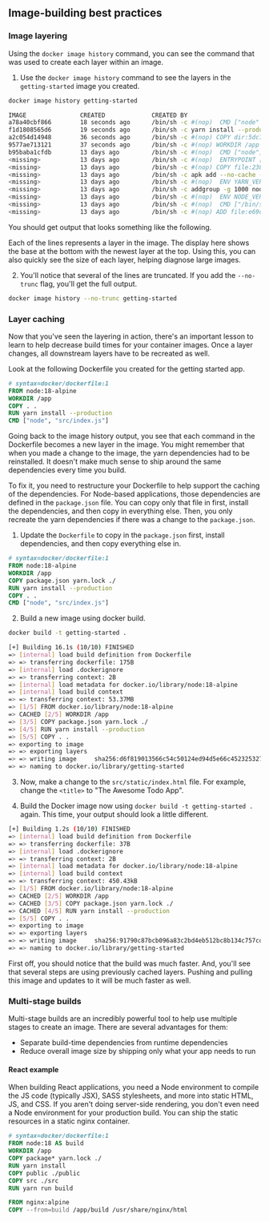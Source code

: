 ## Image-building best practices
### Image layering
Using the `docker image history` command, you can see the command that was used to create each layer within an image.

1. Use the `docker image history` command to see the layers in the `getting-started` image you created.

```bash
docker image history getting-started

IMAGE               CREATED             CREATED BY                                      SIZE                COMMENT
a78a40cbf866        18 seconds ago      /bin/sh -c #(nop)  CMD ["node" "src/index.jâ¦    0B                  
f1d1808565d6        19 seconds ago      /bin/sh -c yarn install --production            85.4MB              
a2c054d14948        36 seconds ago      /bin/sh -c #(nop) COPY dir:5dc710ad87c789593â¦   198kB               
9577ae713121        37 seconds ago      /bin/sh -c #(nop) WORKDIR /app                  0B                  
b95baba1cfdb        13 days ago         /bin/sh -c #(nop)  CMD ["node"]                 0B                  
<missing>           13 days ago         /bin/sh -c #(nop)  ENTRYPOINT ["docker-entryâ¦   0B                  
<missing>           13 days ago         /bin/sh -c #(nop) COPY file:238737301d473041â¦   116B                
<missing>           13 days ago         /bin/sh -c apk add --no-cache --virtual .buiâ¦   5.35MB              
<missing>           13 days ago         /bin/sh -c #(nop)  ENV YARN_VERSION=1.21.1      0B                  
<missing>           13 days ago         /bin/sh -c addgroup -g 1000 node     && adduâ¦   74.3MB              
<missing>           13 days ago         /bin/sh -c #(nop)  ENV NODE_VERSION=12.14.1     0B                  
<missing>           13 days ago         /bin/sh -c #(nop)  CMD ["/bin/sh"]              0B                  
<missing>           13 days ago         /bin/sh -c #(nop) ADD file:e69d441d729412d24â¦   5.59MB   
```

You should get output that looks something like the following.

Each of the lines represents a layer in the image. The display here shows the base at the bottom with the newest layer at the top. Using this, you can also quickly see the size of each layer, helping diagnose large images.

2. You'll notice that several of the lines are truncated. If you add the `--no-trunc` flag, you'll get the full output.
```bash
docker image history --no-trunc getting-started
```


### Layer caching
Now that you've seen the layering in action, there's an important lesson to learn to help decrease build times for your container images. Once a layer changes, all downstream layers have to be recreated as well.

Look at the following Dockerfile you created for the getting started app.

```dockerfile
# syntax=docker/dockerfile:1
FROM node:18-alpine
WORKDIR /app
COPY . .
RUN yarn install --production
CMD ["node", "src/index.js"]
```

Going back to the image history output, you see that each command in the Dockerfile becomes a new layer in the image. You might remember that when you made a change to the image, the yarn dependencies had to be reinstalled. It doesn't make much sense to ship around the same dependencies every time you build.

To fix it, you need to restructure your Dockerfile to help support the caching of the dependencies. For Node-based applications, those dependencies are defined in the `package.json` file. You can copy only that file in first, install the dependencies, and then copy in everything else. Then, you only recreate the yarn dependencies if there was a change to the `package.json`.

1. Update the `Dockerfile` to copy in the `package.json` first, install dependencies, and then copy everything else in.

```dockerfile
# syntax=docker/dockerfile:1
FROM node:18-alpine
WORKDIR /app
COPY package.json yarn.lock ./
RUN yarn install --production
COPY . .
CMD ["node", "src/index.js"]
```

2. Build a new image using docker build.
```bash
docker build -t getting-started .

[+] Building 16.1s (10/10) FINISHED
=> [internal] load build definition from Dockerfile
=> => transferring dockerfile: 175B
=> [internal] load .dockerignore
=> => transferring context: 2B
=> [internal] load metadata for docker.io/library/node:18-alpine
=> [internal] load build context
=> => transferring context: 53.37MB
=> [1/5] FROM docker.io/library/node:18-alpine
=> CACHED [2/5] WORKDIR /app
=> [3/5] COPY package.json yarn.lock ./
=> [4/5] RUN yarn install --production
=> [5/5] COPY . .
=> exporting to image
=> => exporting layers
=> => writing image     sha256:d6f819013566c54c50124ed94d5e66c452325327217f4f04399b45f94e37d25
=> => naming to docker.io/library/getting-started
```

3. Now, make a change to the `src/static/index.html` file. For example, change the `<title>` to "The Awesome Todo App".

4. Build the Docker image now using `docker build -t getting-started .` again. This time, your output should look a little different.

```bash
[+] Building 1.2s (10/10) FINISHED
=> [internal] load build definition from Dockerfile
=> => transferring dockerfile: 37B
=> [internal] load .dockerignore
=> => transferring context: 2B
=> [internal] load metadata for docker.io/library/node:18-alpine
=> [internal] load build context
=> => transferring context: 450.43kB
=> [1/5] FROM docker.io/library/node:18-alpine
=> CACHED [2/5] WORKDIR /app
=> CACHED [3/5] COPY package.json yarn.lock ./
=> CACHED [4/5] RUN yarn install --production
=> [5/5] COPY . .
=> exporting to image
=> => exporting layers
=> => writing image     sha256:91790c87bcb096a83c2bd4eb512bc8b134c757cda0bdee4038187f98148e2eda
=> => naming to docker.io/library/getting-started
```

First off, you should notice that the build was much faster. And, you'll see that several steps are using previously cached layers. Pushing and pulling this image and updates to it will be much faster as well.


### Multi-stage builds
Multi-stage builds are an incredibly powerful tool to help use multiple stages to create an image. There are several advantages for them:

- Separate build-time dependencies from runtime dependencies
- Reduce overall image size by shipping only what your app needs to run

#### React example
When building React applications, you need a Node environment to compile the JS code (typically JSX), SASS stylesheets, and more into static HTML, JS, and CSS. If you aren't doing server-side rendering, you don't even need a Node environment for your production build. You can ship the static resources in a static nginx container.

```dockerfile
# syntax=docker/dockerfile:1
FROM node:18 AS build
WORKDIR /app
COPY package* yarn.lock ./
RUN yarn install
COPY public ./public
COPY src ./src
RUN yarn run build

FROM nginx:alpine
COPY --from=build /app/build /usr/share/nginx/html
```